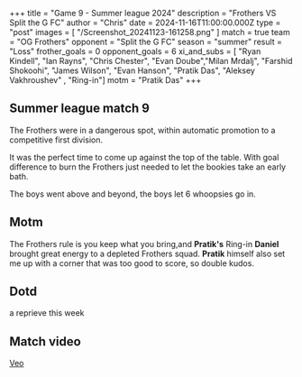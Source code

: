 +++
title = "Game 9 - Summer league 2024"
description = "Frothers VS Split the G FC"
author = "Chris"
date = 2024-11-16T11:00:00.000Z
type = "post"
images = [ "/Screenshot_20241123-161258.png" ]
match = true
team = "OG Frothers"
opponent = "Split the G FC"
season = "summer"
result = "Loss"
frother_goals = 0
opponent_goals = 6
xi_and_subs = [ "Ryan Kindell", "Ian Rayns", "Chris Chester", "Evan Doube","Milan Mrdalj", "Farshid Shokoohi", "James Wilson", "Evan Hanson", "Pratik Das", "Aleksey Vakhroushev" , "Ring-in"] 
motm = "Pratik Das"
+++

## Summer league match 9

The Frothers were in a dangerous spot, within automatic promotion to a competitive first division. 

It was the perfect time to come up against the top of the table. With goal difference to burn the Frothers just needed to let the bookies take an early bath. 

The boys went above and beyond, the boys let 6 whoopsies go in.

## Motm
The Frothers rule is you keep what you bring,and **Pratik's** Ring-in **Daniel** brought great energy to a depleted Frothers squad. **Pratik** himself also set me up with a corner that was too good to score, so double kudos.

## Dotd
a reprieve this week

## Match video

[Veo](https://app.veo.co/matches/20241117-match-17-nov-20241384-ff0572ff/?fbclid=IwZXh0bgNhZW0CMTEAAR3cozxseERhOXoDw-KrVck7f28soD8nd8QU1xlfanGK2f0FGVFT9nMMJzM_aem_oFHAVPAxwc2NjFNlA_6Fnw)
